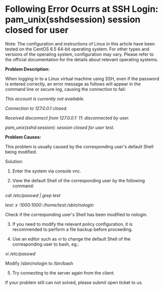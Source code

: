 # Following Error Ocurrs at SSH Login: pam_unix(sshdsession) session closed for user



Note: The configuration and instructions of Linux in this article have been tested on the CentOS 6.5 64-bit operating system. For other types and versions of the operating system, configuration may vary. Please refer to the official documentation for the details about relevant operating systems.



**Problem Description:**

When logging in to a Linux virtual machine using SSH, even if the password is entered correctly, an error message as follows will appear in the command line or secure log, causing the connection to fail:

*This account is currently not available.*

*Connection to 127.0.0.1 closed.*

*Received disconnect from 127.0.0.1: 11: disconnected by user.*

*pam_unix(sshd:session): session closed for user test.*



**Problem Causes:**

This problem is usually caused by the corresponding user's default Shell being modified.



Solution:

1. Enter the system via console vnc.

2. View the default Shell of the corresponding user by the following command:


*cat /etc/passwd | grep test*

*test: x :1000:1000::/home/test:/sbin/nologin*

Check if the corresponding user's Shell has been modified to nologin.



3. If you need to modify the relevant policy configuration, it is recommended to perform a file backup before proceeding.

4. Use an editor such as vi to change the default Shell of the corresponding user to bash, eg.:


*vi /etc/passwd*

Modify /sbin/nologin to /bin/bash

5. Try connecting to the server again from the client.



If your problem still can not solved, please submit open ticket to us.
